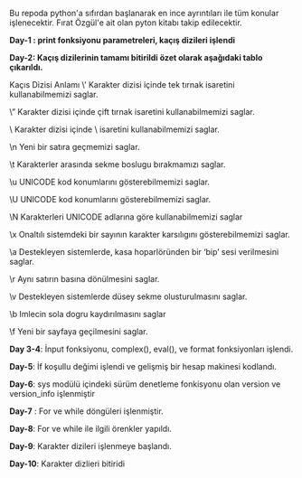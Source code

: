Bu repoda python'a sıfırdan başlanarak en ince ayrıntıları ile tüm konular işlenecektir. Fırat Özgül'e ait olan pyton kitabı takip edilecektir.

**Day-1 : print fonksiyonu parametreleri, kaçış dizileri işlendi**

**Day-2: Kaçış dizilerinin tamamı bitirildi özet olarak aşağıdaki tablo çıkarıldı.**

Kaçıs Dizisi Anlamı
\’ Karakter dizisi içinde tek tırnak isaretini kullanabilmemizi saglar.

\” Karakter dizisi içinde çift tırnak isaretini kullanabilmemizi saglar.

\\ Karakter dizisi içinde \ isaretini kullanabilmemizi saglar.

\n Yeni bir satıra geçmemizi saglar.

\t Karakterler arasında sekme boslugu bırakmamızı saglar.

\u UNICODE kod konumlarını gösterebilmemizi saglar.

\U UNICODE kod konumlarını gösterebilmemizi saglar.

\N Karakterleri UNICODE adlarına göre kullanabilmemizi saglar

\x Onaltılı sistemdeki bir sayının karakter karsılıgını gösterebilmemizi saglar.

\a Destekleyen sistemlerde, kasa hoparlöründen bir ‘bip’ sesi verilmesini
saglar.

\r Aynı satırın basına dönülmesini saglar.

\v Destekleyen sistemlerde düsey sekme olusturulmasını saglar.

\b Imlecin sola dogru kaydırılmasını saglar

\f Yeni bir sayfaya geçilmesini saglar.




**Day 3-4**: İnput fonksiyonu, complex(), eval(), ve format fonksiyonları işlendi.



**Day-5**: İf koşullu değimi işlendi ve gelişmiş bir hesap makinesi kodlandı.



**Day-6**: sys modülü içindeki sürüm denetleme fonkisyonu olan version ve version_info işlenmiştir


**Day-7** : For ve while döngüleri işlenmiştir.


**Day-8**: For ve while ile ilgili örenkler yapıldı.


**Day-9**: Karakter dizileri işlenmeye başlandı.

**Day-10**: Karakter dizlieri bitiridi
